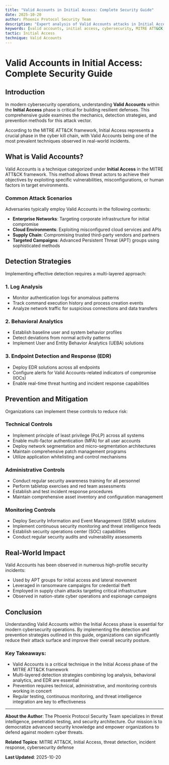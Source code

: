 ```yaml
---
title: "Valid Accounts in Initial Access: Complete Security Guide"
date: 2025-10-20
author: Phoenix Protocol Security Team
description: "Expert analysis of Valid Accounts attacks in Initial Access. Detection methods, prevention strategies, and real-world defense techniques."
keywords: [valid accounts, initial access, cybersecurity, MITRE ATT&CK, threat detection]
tactic: Initial Access
technique: Valid Accounts
---
```


# Valid Accounts in Initial Access: Complete Security Guide

## Introduction

In modern cybersecurity operations, understanding **Valid Accounts** within the **Initial Access** phase is critical for building resilient defenses. This comprehensive guide examines the mechanics, detection strategies, and prevention methods for this attack vector.

According to the MITRE ATT&CK framework, Initial Access represents a crucial phase in the cyber kill chain, with Valid Accounts being one of the most prevalent techniques observed in real-world incidents.

## What is Valid Accounts?

Valid Accounts is a technique categorized under **Initial Access** in the MITRE ATT&CK framework. This method allows threat actors to achieve their objectives by exploiting specific vulnerabilities, misconfigurations, or human factors in target environments.

### Common Attack Scenarios

Adversaries typically employ Valid Accounts in the following contexts:

- **Enterprise Networks**: Targeting corporate infrastructure for initial compromise
- **Cloud Environments**: Exploiting misconfigured cloud services and APIs
- **Supply Chain**: Compromising trusted third-party vendors and partners
- **Targeted Campaigns**: Advanced Persistent Threat (APT) groups using sophisticated methods

## Detection Strategies

Implementing effective detection requires a multi-layered approach:

### 1. Log Analysis
- Monitor authentication logs for anomalous patterns
- Track command execution history and process creation events
- Analyze network traffic for suspicious connections and data transfers

### 2. Behavioral Analytics
- Establish baseline user and system behavior profiles
- Detect deviations from normal activity patterns
- Implement User and Entity Behavior Analytics (UEBA) solutions

### 3. Endpoint Detection and Response (EDR)
- Deploy EDR solutions across all endpoints
- Configure alerts for Valid Accounts-related indicators of compromise (IOCs)
- Enable real-time threat hunting and incident response capabilities

## Prevention and Mitigation

Organizations can implement these controls to reduce risk:

### Technical Controls
- Implement principle of least privilege (PoLP) across all systems
- Enable multi-factor authentication (MFA) for all user accounts
- Deploy network segmentation and micro-segmentation architectures
- Maintain comprehensive patch management programs
- Utilize application whitelisting and control mechanisms

### Administrative Controls
- Conduct regular security awareness training for all personnel
- Perform tabletop exercises and red team assessments
- Establish and test incident response procedures
- Maintain comprehensive asset inventory and configuration management

### Monitoring Controls
- Deploy Security Information and Event Management (SIEM) solutions
- Implement continuous security monitoring and threat intelligence feeds
- Establish security operations center (SOC) capabilities
- Conduct regular security audits and vulnerability assessments

## Real-World Impact

Valid Accounts has been observed in numerous high-profile security incidents:

- Used by APT groups for initial access and lateral movement
- Leveraged in ransomware campaigns for credential theft
- Employed in supply chain attacks targeting critical infrastructure
- Observed in nation-state cyber operations and espionage campaigns

## Conclusion

Understanding Valid Accounts within the Initial Access phase is essential for modern cybersecurity operations. By implementing the detection and prevention strategies outlined in this guide, organizations can significantly reduce their attack surface and improve their overall security posture.

### Key Takeaways:

- Valid Accounts is a critical technique in the Initial Access phase of the MITRE ATT&CK framework
- Multi-layered detection strategies combining log analysis, behavioral analytics, and EDR are essential
- Prevention requires technical, administrative, and monitoring controls working in concert
- Regular testing, continuous monitoring, and threat intelligence integration are key to effectiveness

---

**About the Author**: The Phoenix Protocol Security Team specializes in threat intelligence, penetration testing, and security architecture. Our mission is to democratize advanced security knowledge and empower organizations to defend against modern cyber threats.

**Related Topics**: MITRE ATT&CK, Initial Access, threat detection, incident response, cybersecurity defense

**Last Updated**: 2025-10-20
